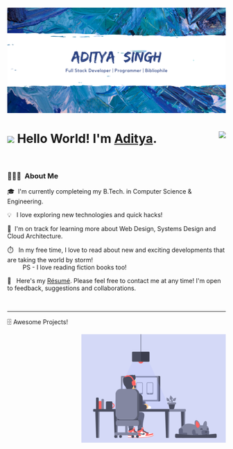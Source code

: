 ![Cover](assets/cover.png)

 # <img src="https://raw.githubusercontent.com/MartinHeinz/MartinHeinz/master/wave.gif" width="30px"> Hello World! I'm [Aditya](https://adityasingh2509.github.io/). <img align="right" src="https://visitor-badge.laobi.icu/badge?page_id=adityasingh2509.adityasingh2509"/>


<br>

### 👨🏻‍💻 &nbsp;About Me

🎓 &nbsp;I'm currently completeing my B.Tech. in Computer Science & Engineering.

💡 &nbsp; I love exploring new technologies and quick hacks!

🌱 &nbsp;I'm on track for learning more about Web Design, Systems Design and Cloud Architecture.

⏱️ &nbsp; In my free time, I love to read about new and exciting developments that are taking the world by storm!
<br>&nbsp;&nbsp;&nbsp;&nbsp;&nbsp;&nbsp;&nbsp;&nbsp;&nbsp;PS - I love reading fiction books too!

📄 &nbsp; Here's my [Résumé](https://adityasingh2509.github.io/). Please feel free to contact me at any time! I'm open to feedback, suggestions and collaborations.

<br>

---

🗄️ Awesome Projects!

<img alt="Night Coding" src="/assets/gif-asset.gif" align="right" height="250px"/>

<!-- [![Aditya's GitHub stats](https://github-readme-stats.vercel.app/api?username=adityasingh2509)](https://github.com/adityasingh2509/github-readme-stats) -->

<!-- - 🔭 I’m currently working on ...
- 🌱 I’m currently learning ...
- 👯 I’m looking to collaborate on ...
- 🤔 I’m looking for help with ...
- 💬 Ask me about ...
- 📫 How to reach me: ...
- 😄 Pronouns: ...
- ⚡ Fun fact: ...
-->
